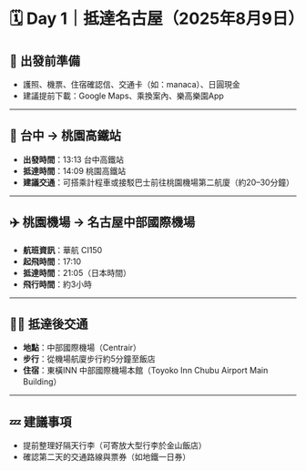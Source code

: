 # 🗓 Day 1｜抵達名古屋（2025年8月9日）

## 🧳 出發前準備
- 護照、機票、住宿確認信、交通卡（如：manaca）、日圓現金
- 建議提前下載：Google Maps、乘換案內、樂高樂園App

---

## 🚄 台中 → 桃園高鐵站
- **出發時間**：13:13 台中高鐵站
- **抵達時間**：14:09 桃園高鐵站
- **建議交通**：可搭乘計程車或接駁巴士前往桃園機場第二航廈（約20–30分鐘）

---

## ✈️ 桃園機場 → 名古屋中部國際機場
- **航班資訊**：華航 CI150
- **起飛時間**：17:10
- **抵達時間**：21:05（日本時間）
- **飛行時間**：約3小時

---

## 🚶‍♂️ 抵達後交通
- **地點**：中部國際機場（Centrair）
- **步行**：從機場航廈步行約5分鐘至飯店
- **住宿**：東橫INN 中部國際機場本館（Toyoko Inn Chubu Airport Main Building）

---

## 💤 建議事項
- 提前整理好隔天行李（可寄放大型行李於金山飯店）
- 確認第二天的交通路線與票券（如地鐵一日券）
